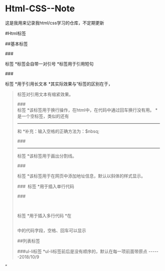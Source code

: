 # Html-CSS--Note
这是我用来记录我html/css学习的仓库，不定期更新


#Html标签

##基本标签

###<p> </p>标签
*标签会自带一对引号
*标签用于引用短句

###<blockquote> </blockquote>标签
*用于引用长文本
*其实际效果与<q>标签的区别在于，<blockquote>标签对引用文本有缩紧效果。

###<br />标签
*该标签用于换行操作，在html中，在代码中通过回车换行没有用。
*<br />是一个空标签，类似的还有<hr />和
*补充：输入空格的正确方法为：$nbsq;

###<hr />标签
*该标签用于画出分割线。

###<address> </address>标签
*该标签用于在网页中添加地址信息，默认以斜体的样式显示。

###<code> </code>标签
*用于插入单行代码

###<pre> </pre>标签
*用于插入多行代码
*在<pre> </pre>中的代码字段，空格、回车可以显示


##列表标签

###ul-li标签
*ul-li标签前后是没有顺序的，默认在每一项前面带原点
------2018/10/9




